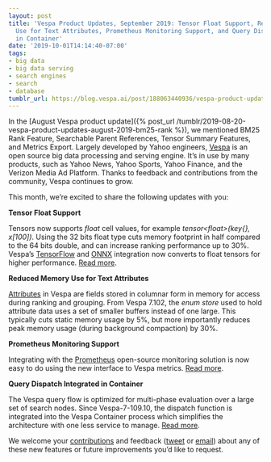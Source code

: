 ```yaml
---
layout: post
title: 'Vespa Product Updates, September 2019: Tensor Float Support, Reduced Memory
  Use for Text Attributes, Prometheus Monitoring Support, and Query Dispatch Integrated
  in Container'
date: '2019-10-01T14:14:40-07:00'
tags:
- big data
- big data serving
- search engines
- search
- database
tumblr_url: https://blog.vespa.ai/post/188063440936/vespa-product-updates-september-2019-tensor
---
```

In the [August Vespa product update]({% post_url /tumblr/2019-08-20-vespa-product-updates-august-2019-bm25-rank %}), we mentioned BM25 Rank Feature, Searchable Parent References, Tensor Summary Features, and Metrics Export. Largely developed by Yahoo engineers, [Vespa](https://github.com/vespa-engine/vespa) is an open source big data processing and serving engine. It’s in use by many products, such as Yahoo News, Yahoo Sports, Yahoo Finance, and the Verizon Media Ad Platform. Thanks to feedback and contributions from the community, Vespa continues to grow.

This month, we’re excited to share the following updates with you:

**Tensor Float Support**

Tensors now supports _float_ cell values, for example _tensor\<float\>(key{}, x[100])_. Using the 32 bits float type cuts memory footprint in half compared to the 64 bits double, and can increase ranking performance up to 30%. Vespa’s [TensorFlow](https://www.tensorflow.org/) and [ONNX](https://docs.vespa.ai/documentation/onnx.html) integration now converts to float tensors for higher performance. [Read more](https://docs.vespa.ai/documentation/reference/tensor.html#tensor-type-spec).

**Reduced Memory Use for Text Attributes&nbsp;**

[Attributes](https://docs.vespa.ai/documentation/attributes.html) in Vespa are fields stored in columnar form in memory for access during ranking and grouping. From Vespa 7.102, the _enum store_ used to hold attribute data uses a set of smaller buffers instead of one large. This typically cuts static memory usage by 5%, but more importantly reduces peak memory usage (during background compaction) by 30%.

**Prometheus Monitoring Support**

Integrating with the [Prometheus](https://prometheus.io) open-source monitoring solution is now easy to do using the new interface to Vespa metrics. [Read more](https://docs.vespa.ai/documentation/reference/metrics.html#prometheus-integration).

**Query Dispatch Integrated in Container**

The Vespa query flow is optimized for multi-phase evaluation over a large set of search nodes. Since Vespa-7-109.10, the dispatch function is integrated into the Vespa Container process which simplifies the architecture with one less service to manage. [Read more](https://docs.vespa.ai/documentation/querying-vespa.html).

We welcome your [contributions](https://github.com/vespa-engine/vespa/blob/master/CONTRIBUTING.md) and feedback ([tweet](https://twitter.com/vespaengine) or [email](mailto:info@vespa.ai)) about any of these new features or future improvements you’d like to request.

